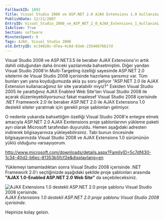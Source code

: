 ```yaml
---
FallbackID: 1892
Title: Visual Studio 2008 ve ASP.NET 2.0 AJAX Extensions 1.0 kullanımı
PublishDate: 12/21/2007
EntryID: Visual_Studio_2008_ve_ASP_NET_2_0_AJAX_Extensions_1_kullanimi
IsActive: True
Section: software
MinutesSpent: 0
Tags: AJAX, Visual Studio 2008
old.EntryID: ec34028c-d7ea-4c8d-83e6-23546676b17d
---
```

Visual Studio 2008 ve ASP.NET3.5 ile beraber AJAX Extensions'ın artık
dahili olduğundan daha önceki yazılarımda bahsetmiştim. Diğer yandan
Visual Studio 2008'in Multi-Targeting özelliği sayesinde ASP.NET 2.0
sitelerini de Visual Studio 2008 içerisinde hazırlama şansımız var. Tüm
bunları yan yana koyduğumuzda akla şu soru geliyor "ASP.NET 2.0 ile AJAX
Extension kullanacağımız bir site yaratabilir miyiz?" Eskiden Visual
Studio 2005 ile yarattığınız AJAX Enabled Web Site'ları Visual Studio
2008 ile açarak düzenleyebiliyorsunuz fakat maalesef Visual Studio 2008
içerisinde .NET Framework 2.0 ile beraber ASP.NET 2.0 ile AJAX
Extensions 1.0 destekli siteler yaratmak için gerekli proje şablonları
gelmiyor.

O nedenle yukarıda bahsettiğim özelliği Visual Studio 2008'e entegre
etmek amacıyla ASP.NET 2.0 AJAX Exntensions proje şablonlarının yükleme
paketi ayrı olarak Microsoft tarafından duyuruldu. Hemen aşağıdaki
adresten indirerek bilgisayarınıza yükleyebilirsiniz. Tabi bunun
öncesinde bilgisayarınızda Visual Studio 2008 ve AJAX Extensions 1.0
sürümünün yüklü olduğunu varsayıyorum.

<http://www.microsoft.com/downloads/details.aspx?FamilyID=5c7df430-1c34-40d2-b6ec-81353b5fcf2e&displaylang=en>

Yüklemeyi tamamladıktan sonra Visual Studio 2008 içerisinde .NET
Framework 2.0'ı seçtiğinizde aşağıdaki şekilde proje şablonları arasında
**"AJAX 1.0-Enabled ASP.NET 2.0 Web Site"** da seçebileceksiniz.

![AJAX Extensions 1.0 destekli ASP.NET 2.0 proje şablonu Visual Studio
2008
içerisinde.](http://cdn.daron.yondem.com/assets/1892/20122007_1.png)\
*AJAX Extensions 1.0 destekli ASP.NET 2.0 proje şablonu Visual Studio
2008 içerisinde.*

Hepinize kolay gelsin.


